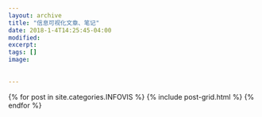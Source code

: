 ```yaml
---
layout: archive
title: "信息可视化文章、笔记"
date: 2018-1-4T14:25:45-04:00
modified:
excerpt: 
tags: []
image: 
 
 
---
```



<div class="tiles">
{% for post in site.categories.INFOVIS %}
  {% include post-grid.html %}
{% endfor %}
</div><!-- /.tiles 把所有categories 有 INFOVIS 的列出来-->